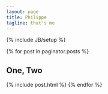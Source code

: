 ```yaml
---
layout: page
title: Philippe
tagline: that's me
---
```

{% include JB/setup %}

{% for post in paginator.posts %}
  <h2>One, Two</h2>
  {% include post.html %}
{% endfor %}
